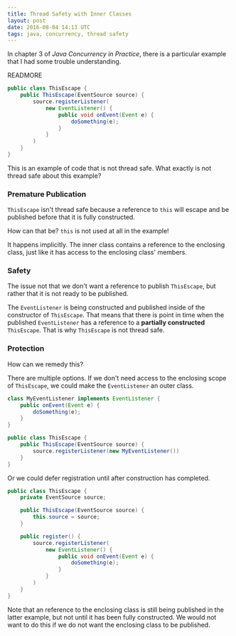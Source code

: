 ```yaml
---
title: Thread Safety with Inner Classes
layout: post
date: 2016-08-04 14:13 UTC
tags: java, concurrency, thread safety
---
```


In chapter 3 of _Java Concurrency in Practice_, there is a particular example that I had some trouble understanding.

READMORE

```java
public class ThisEscape {
    public ThisEscape(EventSource source) {
        source.registerListener(
            new EventListener() {
                public void onEvent(Event e) {
                    doSomething(e);
                }
            }
        )
    }
}
```

This is an example of code that is not thread safe. What exactly is not thread safe about this example?

### Premature Publication

`ThisEscape` isn't thread safe because a reference to `this` will escape and be published before that it is fully constructed.

How can that be? `this` is not used at all in the example!

It happens implicitly. The inner class contains a reference to the enclosing class, just like it has access to the enclosing class' members.

### Safety

The issue not that we don't want a reference to publish `ThisEscape`, but rather that it is not ready to be published.

The `EventListener` is being constructed and published inside of the constructor of `ThisEscape`. That means that there is point in time when the published `EventListener` has a reference to a **partially constructed** `ThisEscape`. That is why `ThisEscape` is not thread safe.

### Protection

How can we remedy this?

There are multiple options. If we don't need access to the enclosing scope of `ThisEscape`, we could make the `EventListener` an outer class.

```java
class MyEventListener implements EventListener {
    public onEvent(Event e) {
        doSomething(e);
    }
}

public class ThisEscape {
    public ThisEscape(EventSource source) {
        source.registerListener(new MyEventListener())
    }
}
```

Or we could defer registration until after construction has completed.

```java
public class ThisEscape {
    private EventSource source;

    public ThisEscape(EventSource source) {
        this.source = source;
    }

    public register() {
        source.registerListener(
            new EventListener() {
                public void onEvent(Event e) {
                    doSomething(e);
                }
            }
        )
    }
}
```

Note that an reference to the enclosing class is still being published in the latter example, but not until it has been fully constructed. We would not want to do this if we do not want the enclosing class to be published.
